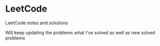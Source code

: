 # LeetCode
LeetCode notes and solutions

Will keep updating the problems what I've solved as well as new solved problems
